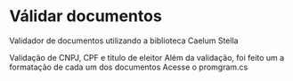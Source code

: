 # Válidar documentos

Validador de documentos utilizando a biblioteca Caelum Stella
 
Validação de CNPJ, CPF e titulo de eleitor
Além da validação, foi feito um a formatação de cada um dos documentos
 Acesse o promgram.cs 

